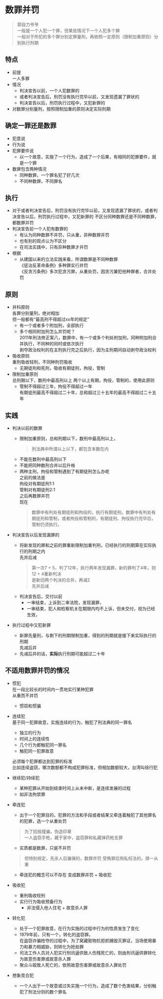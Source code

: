 # 数罪并罚 
> 郭自力爷爷  
> 一般是一个人犯一个罪，但某些情况下一个人犯多个罪  
一般对于所犯的多个罪分别定罪量刑，再依照一定原则（限制加重原则）分别执行刑期  
## 特点  
* 前提  
    一人多罪 
* 情况 
    * 判决宣告以前，一个人犯数罪的  
    * 或者判决宣告后，刑罚没有执行完毕以前，又发现遗漏了罪状的    
    * 判决宣告以后，刑罚执行过程中，又犯新罪的  
* 对数罪分别量刑，按照限制加重的原则决定实际刑期  

## 确定一罪还是数罪
* 犯意说  
* 行为说  
* 犯罪要件说  
    * 以一个故意，实施了一个行为，造成了一个后果，有相同的犯罪要件，就是一个罪  
* 数罪包含两种情况  
    * 同种数罪，一个罪名犯了好几次  
    * 不同种数罪，不同罪名  
  
## 执行  
* 对于或者判决宣告后，刑罚没有执行完毕以前，又发现遗漏了罪状的，或者判决宣告以后，刑罚执行过程中，又犯新罪的 不区分同种数罪还是不同种数罪，都数罪并罚  
* 判决宣告前一个人犯有数罪的
    * 有认为同种数罪不并罚，只从重，异种数罪并罚  
    * 也有别的观点认为不区分  
    * 在司法实践中，只有异种数罪才并罚  
* 根据  
    * 从建国以来的立法实践来看，所谓数罪是不同种数罪  
        《惩治反革命条例》多种罪实行并罚   
        《反贪污条例》多次犯贪污罪，从重处罚，因贪污兼犯他种罪者，合并处罚  

## 原则  
* 并科原则  
    各罪分别量刑，绝对相加  
    但一般都有“最高刑不得超过xx年的规定”  
    * 有一个或者多个附加刑，全部执行  
    * 多个相同附加刑怎么并罚呢？  
        2011年刑法修正案八，数罪中，有一个或多个判处附加刑，同种附加刑合并执行，不同种的同时或依次执行  
        剥夺政治权利的在主刑执行完之后执行，因为主刑期间自动剥夺政治权利      
* 吸收原则  
    重刑吸收轻刑，不同种刑罚吸收
    * 无期徒刑和死刑，吸收有期徒刑，拘役，管制    
* 限制加重原则  
    总刑期以下，数刑中最高刑以上
    两个以上有期，拘役，管制的，使用此原则  
    * 管制不得超过三年，拘役不得超过一年  
    有期徒刑最高不得超过二十年，总和超过三十五年的最高不得超过二十五年 

## 实践  
* 判决以前的数罪  
    * 限制加重原则，总和刑期以下，数刑中最高刑以上，
        > 刑法典中所谓以上以下，都包含本数在内    
    * 不能在数刑中最高刑以下  
    * 不能把同种数刑合并以后升格 
    * 两种主刑，拘役和管制遇到了有期徒刑怎么办呢  
        之前的做法是  
        拘役对有期徒刑1:1  
        管制对有期徒刑2:1  
        之后再数罪并罚  
        现在
        > 数罪中有判处有期徒刑和拘役的，执行有期徒刑。数罪中有判处有期徒刑和管制，或者拘役和管制的，有期徒刑、拘役执行完毕后，管制仍须执行。 
    
* 判决宣告以后发现漏罪的  
    * 将新发现的罪和之前的罪重新限制加重判刑，已经执行的刑期算在实际执行的刑期之内  
        先并后减
        > 第一次7 + 5，判了12年，执行两年发现漏罪，新的罪判了4年，则12 + 4重新判决  
            是新旧两个判决的合并，再减2  
            先并后减    
    * 判决宣告后，交付以前  
        * 一审结束，上诉到二审法院，发现漏罪，  
        * 一审结束，犯人和检察机关在期限内均不上诉，但未交付，视为已经生效，  
* 执行过程中又犯新罪  
    * 新罪先量刑，与剩下的刑期限制加重，得到的刑期就是接下来实际执行的刑期    
        先减后并  
    * 先减后并的话，**实际**执行刑期可能超过二十年  

## 不适用数罪并罚的情况  
* 惯犯  
    在一段比较长的时间内一贯地实行某种犯罪  
    从重而不并罚  
    * 惯窃和惯骗  
* 连续犯  
    基于同一犯罪故意，实施连续的行为，触犯了刑法典的同一罪名  
    * 独立的行为
    * 时间上的连续性  
    * 几个行为都触犯同一罪名
    * 触犯同一犯罪故意  

    必须每个犯罪都达到犯罪的标准  
    比如连续盗窃，哪次数额都不构成犯罪标准，但相加数额较大，台湾叫徐行犯
* 继续犯/持续犯  
    * 某种犯罪从开始到结束时间上从未中断，是连续发展的过程  
    * 如非法拘禁罪
* 牵连犯  
    * 出于一个犯罪目的，犯罪的方法和手段或者结果又牵连着触犯了其他罪名的犯罪，选一个从重处罚  
    > 为了招摇撞骗，伪造印章  
    > 一人盗窃手枪，藏于家中，盗窃罪和私藏弹药枪支罪  
    * 实质都是数罪，只是不并罚
    > 但特别规定，先杀人后骗保的，数罪并罚
    > 受贿罪后徇私枉法的，择一从重  
    * 牵连犯的概念可以不存在 变成数罪并罚 + 吸收犯
* 吸收犯  
    * 重刑吸收轻刑  
    * 实行行为吸收预备行为  
        * 非法侵入他人住宅 + 故意杀人罪  
* 转化犯
    * 处于一个犯罪故意，在行为实施的过程中行为的性质发生了变化
    * 1979年前，只有一个，转化的盗窃罪。  
        在盗窃诈骗抢夺的过程中，为了窝藏赃物抗拒抓捕毁灭罪证，当场使用暴力和暴力相威胁，则转化为抢劫罪  
    * 司法工作人员对人犯实行刑讯逼供致人伤残死亡的，则由刑讯逼供罪转化为故意伤害罪或故意杀人罪
    * 聚众斗殴致人死亡的，依照故意伤害罪或故意杀人罪处罚
* 想象竞合犯  
    * 一个人出于一个故意或过失实施一个行为，造成了数个危害结果，分别触犯了刑法分则的数个罪名  